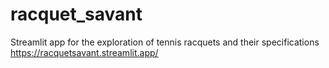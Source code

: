 # racquet_savant
 Streamlit app for the exploration of tennis racquets and their specifications
 https://racquetsavant.streamlit.app/
